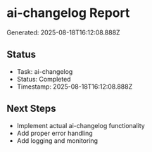 # ai-changelog Report

Generated: 2025-08-18T16:12:08.888Z

## Status
- Task: ai-changelog
- Status: Completed
- Timestamp: 2025-08-18T16:12:08.888Z

## Next Steps
- Implement actual ai-changelog functionality
- Add proper error handling
- Add logging and monitoring
